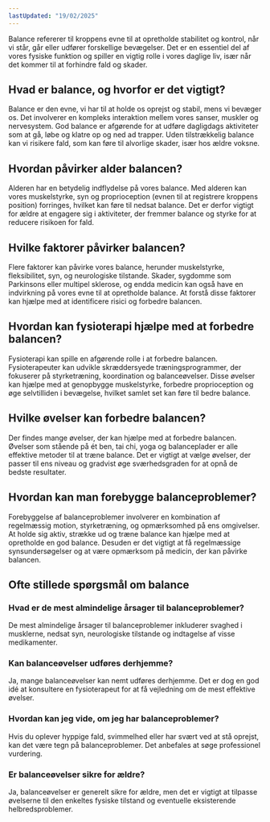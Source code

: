 ```yaml
---
lastUpdated: "19/02/2025"
---
```


Balance refererer til kroppens evne til at opretholde stabilitet og kontrol, når vi står, går eller udfører forskellige bevægelser. Det er en essentiel del af vores fysiske funktion og spiller en vigtig rolle i vores daglige liv, især når det kommer til at forhindre fald og skader.

## Hvad er balance, og hvorfor er det vigtigt?

Balance er den evne, vi har til at holde os oprejst og stabil, mens vi bevæger os. Det involverer en kompleks interaktion mellem vores sanser, muskler og nervesystem. God balance er afgørende for at udføre dagligdags aktiviteter som at gå, løbe og klatre op og ned ad trapper. Uden tilstrækkelig balance kan vi risikere fald, som kan føre til alvorlige skader, især hos ældre voksne.

## Hvordan påvirker alder balancen?

Alderen har en betydelig indflydelse på vores balance. Med alderen kan vores muskelstyrke, syn og proprioception (evnen til at registrere kroppens position) forringes, hvilket kan føre til nedsat balance. Det er derfor vigtigt for ældre at engagere sig i aktiviteter, der fremmer balance og styrke for at reducere risikoen for fald.

## Hvilke faktorer påvirker balancen?

Flere faktorer kan påvirke vores balance, herunder muskelstyrke, fleksibilitet, syn, og neurologiske tilstande. Skader, sygdomme som Parkinsons eller multipel sklerose, og endda medicin kan også have en indvirkning på vores evne til at opretholde balance. At forstå disse faktorer kan hjælpe med at identificere risici og forbedre balancen.

## Hvordan kan fysioterapi hjælpe med at forbedre balancen?

Fysioterapi kan spille en afgørende rolle i at forbedre balancen. Fysioterapeuter kan udvikle skræddersyede træningsprogrammer, der fokuserer på styrketræning, koordination og balanceøvelser. Disse øvelser kan hjælpe med at genopbygge muskelstyrke, forbedre proprioception og øge selvtilliden i bevægelse, hvilket samlet set kan føre til bedre balance.

## Hvilke øvelser kan forbedre balancen?

Der findes mange øvelser, der kan hjælpe med at forbedre balancen. Øvelser som stående på ét ben, tai chi, yoga og balanceplader er alle effektive metoder til at træne balance. Det er vigtigt at vælge øvelser, der passer til ens niveau og gradvist øge sværhedsgraden for at opnå de bedste resultater.

## Hvordan kan man forebygge balanceproblemer?

Forebyggelse af balanceproblemer involverer en kombination af regelmæssig motion, styrketræning, og opmærksomhed på ens omgivelser. At holde sig aktiv, strække ud og træne balance kan hjælpe med at opretholde en god balance. Desuden er det vigtigt at få regelmæssige synsundersøgelser og at være opmærksom på medicin, der kan påvirke balancen.

## Ofte stillede spørgsmål om balance

### Hvad er de mest almindelige årsager til balanceproblemer?

De mest almindelige årsager til balanceproblemer inkluderer svaghed i musklerne, nedsat syn, neurologiske tilstande og indtagelse af visse medikamenter.

### Kan balanceøvelser udføres derhjemme?

Ja, mange balanceøvelser kan nemt udføres derhjemme. Det er dog en god idé at konsultere en fysioterapeut for at få vejledning om de mest effektive øvelser.

### Hvordan kan jeg vide, om jeg har balanceproblemer?

Hvis du oplever hyppige fald, svimmelhed eller har svært ved at stå oprejst, kan det være tegn på balanceproblemer. Det anbefales at søge professionel vurdering.

### Er balanceøvelser sikre for ældre?

Ja, balanceøvelser er generelt sikre for ældre, men det er vigtigt at tilpasse øvelserne til den enkeltes fysiske tilstand og eventuelle eksisterende helbredsproblemer.
